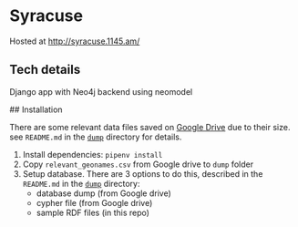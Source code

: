 # Syracuse

Hosted at http://syracuse.1145.am/

## Tech details

Django app with Neo4j backend using neomodel

## Installation

There are some relevant data files saved on [Google Drive](https://drive.google.com/drive/folders/11Iec_wFKkEvRrbmZjUkWNfrZdzqguMBe?usp=sharing) due to their size. see `README.md` in the [`dump`](./dump/README.md) directory for details.


1. Install dependencies: `pipenv install`
2. Copy `relevant_geonames.csv` from Google drive to `dump` folder
3. Setup database. There are 3 options to do this, described in the `README.md` in the [`dump`](./dump/README.md) directory:
   - database dump (from Google drive)
   - cypher file (from Google drive)
   - sample RDF files (in this repo)
